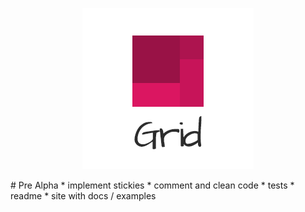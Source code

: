 <p align="center"><a href="http://arxii.github.io/preact-grid" alt="logo"><img src="/assets/logo.png" /></a></p>
# Pre Alpha
* implement stickies
* comment and clean code
* tests
* readme
* site with docs / examples